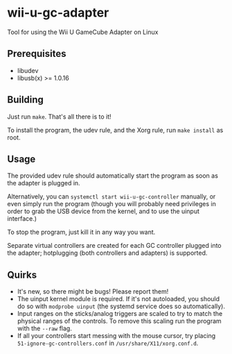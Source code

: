 wii-u-gc-adapter
================

Tool for using the Wii U GameCube Adapter on Linux

Prerequisites
-------------
* libudev
* libusb(x) >= 1.0.16

Building
--------
Just run `make`. That's all there is to it!

To install the program, the udev rule, and the Xorg rule, run `make install` as root.

Usage
-----
The provided udev rule should automatically start the program as soon as the
adapter is plugged in.

Alternatively, you can `systemctl start wii-u-gc-controller` manually, or
even simply run the program (though you will probably need privileges in
order to grab the USB device from the kernel, and to use the uinput interface.)

To stop the program, just kill it in any way you want.

Separate virtual controllers are created for each GC controller plugged into
the adapter; hotplugging (both controllers and adapters) is supported.

Quirks
------
* It's new, so there might be bugs! Please report them!
* The uinput kernel module is required. If it's not autoloaded, you should do
  so with `modprobe uinput` (the systemd service does so automatically).
* Input ranges on the sticks/analog triggers are scaled to try to match the
  physical ranges of the controls. To remove this scaling run the program with
  the `--raw` flag.
* If all your controllers start messing with the mouse cursor, try placing
  `51-ignore-gc-controllers.conf` in `/usr/share/X11/xorg.conf.d`.
